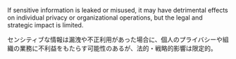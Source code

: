 
If sensitive information is leaked or misused, it may have detrimental effects on individual privacy or organizational operations, but the legal and strategic impact is limited.

センシティブな情報は漏洩や不正利用があった場合に、個人のプライバシーや組織の業務に不利益をもたらす可能性のあるが、法的・戦略的影響は限定的。
